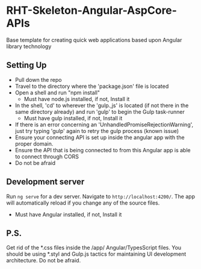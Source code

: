 # RHT-Skeleton-Angular-AspCore-APIs
Base template for creating quick web applications based upon Angular library technology

## Setting Up
- Pull down the repo
- Travel to the directory where the 'package.json' file is located
- Open a shell and run "npm install"
  - Must have node.js installed, if not, Install it
- In the shell, 'cd' to wherever the 'gulp.,js' is located (if not there in the same directory already) and run 'gulp' to begin the Gulp task-runner
  - Must have gulp installed, if not, Install it
- If there is an error concerning an 'UnhandledPromiseRejectionWarning', just try typing 'gulp' again to retry the gulp process (known issue)	
- Ensure your connecting API is set up inside the angular app with the proper domain.
- Ensure the API that is being connected to from this Angular app is able to connect through CORS
- Do not be afraid

## Development server

Run `ng serve` for a dev server. Navigate to `http://localhost:4200/`. The app will automatically reload if you change any of the source files.
  - Must have Angular installed, if not, Install it

## P.S.

Get rid of the *.css files inside the /app/ Angular/TypesScript files. You should be using *.styl and Gulp.js tactics for maintaining UI development architecture. Do not be afraid.
